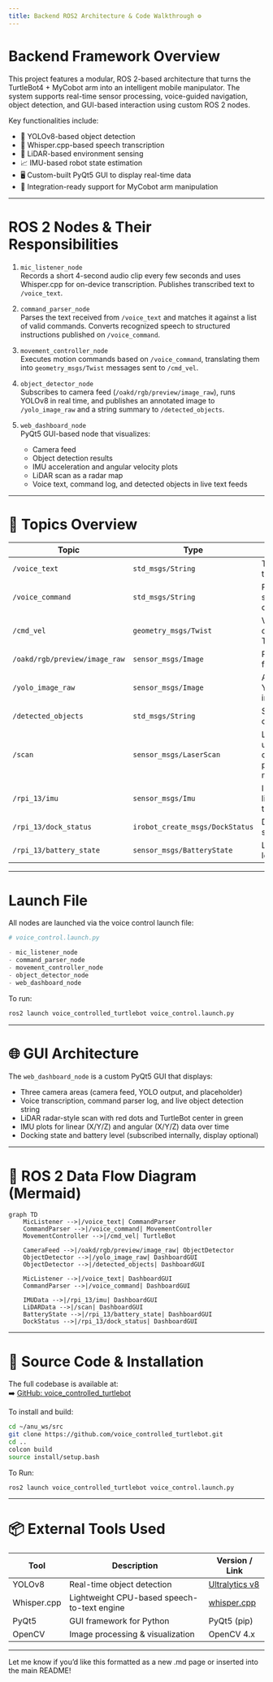 ```yaml
---
title: Backend ROS2 Architecture & Code Walkthrough ⚙️
---
```


# Backend Framework Overview

This project features a modular, ROS 2-based architecture that turns the TurtleBot4 + MyCobot arm into an intelligent mobile manipulator. The system supports real-time sensor processing, voice-guided navigation, object detection, and GUI-based interaction using custom ROS 2 nodes.

Key functionalities include:

- 🎯 YOLOv8-based object detection
- 🎤 Whisper.cpp-based speech transcription
- 📡 LiDAR-based environment sensing
- 📈 IMU-based robot state estimation
- 🖥️ Custom-built PyQt5 GUI to display real-time data
- 🤖 Integration-ready support for MyCobot arm manipulation

---

# ROS 2 Nodes & Their Responsibilities

1. `mic_listener_node`  
Records a short 4-second audio clip every few seconds and uses Whisper.cpp for on-device transcription. Publishes transcribed text to `/voice_text`.

2. `command_parser_node`  
Parses the text received from `/voice_text` and matches it against a list of valid commands. Converts recognized speech to structured instructions published on `/voice_command`.

3. `movement_controller_node`  
Executes motion commands based on `/voice_command`, translating them into `geometry_msgs/Twist` messages sent to `/cmd_vel`.

4. `object_detector_node`  
Subscribes to camera feed (`/oakd/rgb/preview/image_raw`), runs YOLOv8 in real time, and publishes an annotated image to `/yolo_image_raw` and a string summary to `/detected_objects`.

5. `web_dashboard_node`  
    PyQt5 GUI-based node that visualizes:
    - Camera feed
    - Object detection results
    - IMU acceleration and angular velocity plots
    - LiDAR scan as a radar map
    - Voice text, command log, and detected objects in live text feeds

---

# 🔁 Topics Overview

| Topic                        | Type                        | Description                                      |
|-----------------------------|-----------------------------|--------------------------------------------------|
| `/voice_text`               | `std_msgs/String`           | Transcribed text from mic                        |
| `/voice_command`            | `std_msgs/String`           | Parsed structured command                        |
| `/cmd_vel`                  | `geometry_msgs/Twist`       | Velocity command to TurtleBot                    |
| `/oakd/rgb/preview/image_raw` | `sensor_msgs/Image`        | RGB camera feed                                  |
| `/yolo_image_raw`           | `sensor_msgs/Image`         | Annotated YOLO output image                      |
| `/detected_objects`         | `std_msgs/String`           | Summary of objects seen                          |
| `/scan`                     | `sensor_msgs/LaserScan`     | LiDAR data used for obstacle proximity map       |
| `/rpi_13/imu`               | `sensor_msgs/Imu`           | IMU data for linear/angular tracking             |
| `/rpi_13/dock_status`       | `irobot_create_msgs/DockStatus` | Docking state                            |
| `/rpi_13/battery_state`     | `sensor_msgs/BatteryState`  | Live battery level info                          |

---

# Launch File

All nodes are launched via the voice control launch file:

```python
# voice_control.launch.py

- mic_listener_node
- command_parser_node
- movement_controller_node
- object_detector_node
- web_dashboard_node
```

To run:

```bash
ros2 launch voice_controlled_turtlebot voice_control.launch.py
```

---

# 🌐 GUI Architecture

The `web_dashboard_node` is a custom PyQt5 GUI that displays:

- Three camera areas (camera feed, YOLO output, and placeholder)
- Voice transcription, command parser log, and live object detection string
- LiDAR radar-style scan with red dots and TurtleBot center in green
- IMU plots for linear (X/Y/Z) and angular (X/Y/Z) data over time
- Docking state and battery level (subscribed internally, display optional)

---

# 🔄 ROS 2 Data Flow Diagram (Mermaid)

```mermaid
graph TD
    MicListener -->|/voice_text| CommandParser
    CommandParser -->|/voice_command| MovementController
    MovementController -->|/cmd_vel| TurtleBot

    CameraFeed -->|/oakd/rgb/preview/image_raw| ObjectDetector
    ObjectDetector -->|/yolo_image_raw| DashboardGUI
    ObjectDetector -->|/detected_objects| DashboardGUI

    MicListener -->|/voice_text| DashboardGUI
    CommandParser -->|/voice_command| DashboardGUI

    IMUData -->|/rpi_13/imu| DashboardGUI
    LiDARData -->|/scan| DashboardGUI
    BatteryState -->|/rpi_13/battery_state| DashboardGUI
    DockStatus -->|/rpi_13/dock_status| DashboardGUI
```

---

# 📁 Source Code & Installation

The full codebase is available at:  
➡️ [GitHub: voice_controlled_turtlebot](https://github.com/anushka002/voice_controlled_turtlebot)

To install and build:

```bash
cd ~/anu_ws/src
git clone https://github.com/voice_controlled_turtlebot.git
cd ..
colcon build
source install/setup.bash
```

To Run:
```
ros2 launch voice_controlled_turtlebot voice_control.launch.py
```
---

# 📦 External Tools Used

| Tool          | Description                                 | Version / Link                                |
|---------------|---------------------------------------------|-----------------------------------------------|
| YOLOv8        | Real-time object detection                  | [Ultralytics v8](https://github.com/ultralytics/ultralytics) |
| Whisper.cpp   | Lightweight CPU-based speech-to-text engine | [whisper.cpp](https://github.com/ggerganov/whisper.cpp) |
| PyQt5         | GUI framework for Python                    | PyQt5 (pip)                                    |
| OpenCV        | Image processing & visualization            | OpenCV 4.x                                     |

---

Let me know if you’d like this formatted as a new .md page or inserted into the main README!
